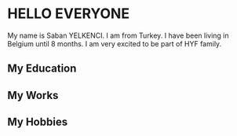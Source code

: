 # HELLO EVERYONE

My name is Saban YELKENCI. I am from Turkey. I have been living in Belgium until 8 months. I am very excited to be part of HYF family. 

## My Education

## My Works


## My Hobbies

